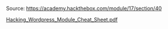 Source: https://academy.hackthebox.com/module/17/section/40



[Hacking_Wordpress_Module_Cheat_Sheet.pdf](../../_resources/Hacking_Wordpress_Module_Cheat_Sheet.pdf)


